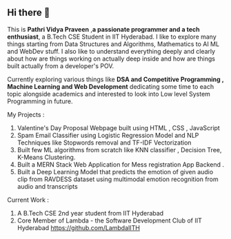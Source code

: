 ## Hi there 👋

This is **Pathri Vidya Praveen** ,**a passionate programmer and a tech enthusiast**, a B.Tech CSE Student in IIT Hyderabad. I like to explore many things starting from Data Structures and Algorithms, Mathematics to AI ML and WebDev stuff. 
I also like to understand everything deeply and clearly about how are things working on actually deep inside and how are things built actually from a developer's POV.

Currently exploring various things like **DSA and Competitive Programming , Machine Learning and Web Development** dedicating some time to each topic alongside academics and interested to look into Low level System Programming in future.


My Projects :
1) Valentine's Day Proposal Webpage built using HTML , CSS , JavaScript
2) Spam Email Classifier using Logistic Regression Model and NLP Techniques like Stopwords removal and TF-IDF Vectorization
3) Built few ML algorithms from scratch like KNN classifier , Decision Tree, K-Means Clustering.
4) Built a MERN Stack Web Application for Mess registration App Backend .
5) Built a Deep Learning Model that predicts the emotion of given audio clip from RAVDESS dataset using multimodal emotion recognition from audio and transcripts


Current Work :  
1) A B.Tech CSE 2nd year student from IIT Hyderabad
2) Core Member of Lambda - the Software Development Club of IIT Hyderabad
   https://github.com/LambdaIITH



